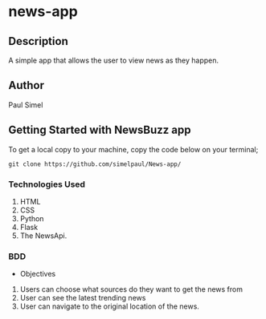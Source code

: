 # news-app

## Description
A simple app that allows the user to view news as they happen.

## Author
Paul Simel

## Getting Started with NewsBuzz app
To get a local copy to your machine, copy the code below on your terminal; 
```
git clone https://github.com/simelpaul/News-app/
```


### Technologies Used
1. HTML
2. CSS
3. Python
4. Flask
5. The NewsApi.

### BDD
* Objectives
1. Users can choose what sources do they want to get the news from
2. User can see the latest trending news
3. User can navigate to the original location of the news.
